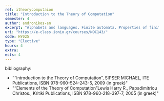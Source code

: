 ```yaml
---
ref: itheorycomputaion
title: "Introduction to the Theory of Computation"
semester: 4
author: andronikos-en
excerpt: "Alphabets and languages. Finite automata. Properties of finite automata and their accepting languages. Regular expressions and regular languages. Equivalence of finite automata and regular expressions. The pumping lemma for regular expressions. Grammars and the Chomsky hierarchy. Context-free languages. Pushdown automata and the pumping lemma for context-free languages. Equivalence of context-free grammars and pushdown automata. The notion of computability. Turing Machines. Decidable and enumerable languages. Church-Turing thesis. Solvable and non-solvable problems. The halting problem. Introduction to computational complexity. Time complexity, the P class, the Cook-Karp thesis. Reduction and completeness. Non-determinism and NP-completeness, P vs. NP. Space complexity, the PSPACE class and PSPACE-complete problems."
uri: "https://e-class.ionio.gr/courses/NOC143/"
code: ΗΥ025
type: "Elective"
hours: 4
extra: 
ects: 4
---
```



bibliography: 
  - ““Introduction to the Theory of Computation”, SIPSER MICHAEL, ITE Publications, ISBN 978-960-524-243-5, 2009 (in greek)"
  - "“Elements of the Theory of Computation”Lewis Harry R., Papadimitriou Christos., Kritiki Publications, ISBN 978-960-218-397-7, 2005 (in greek)"
  

